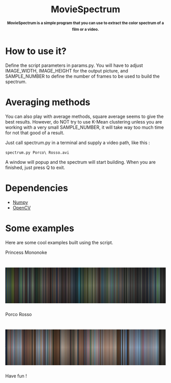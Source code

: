 <h1 align="center">
    MovieSpectrum
</h1>
<p align="center">
<sup>
<b>MovieSpectrum is a simple program that you can use to extract the color spectrum of a film or a video.</b>
</sup>
</p>

# How to use it?
Define the script parameters in params.py.
You will have to adjust IMAGE_WIDTH, IMAGE_HEIGHT for the output picture, and SAMPLE_NUMBER to define the number of frames to be used to build the spectrum.

# Averaging methods
You can also play with average methods, square average seems to give the best results.
However, do NOT try to use K-Mean clustering unless you are working with a very small SAMPLE_NUMBER, it will take way too much time for not that good of a result.

Just call spectrum.py in a terminal and supply a video path, like this :

    spectrum.py Porco\ Rosso.avi

A window will popup and the spectrum will start building. When you are finished, just press Q to exit.

# Dependencies
* <a href="https://github.com/numpy/numpy">Numpy</a>
* <a href="https://github.com/opencv/opencv">OpenCV</a>

# Some examples
Here are some cool examples built using the script.

Princess Mononoke

<h1 align="center">
    <img src="examples/mononoke.png">
</h1>

Porco Rosso

<h1 align="center">
    <img src="examples/porco_rosso.png">
</h1>

Have fun !